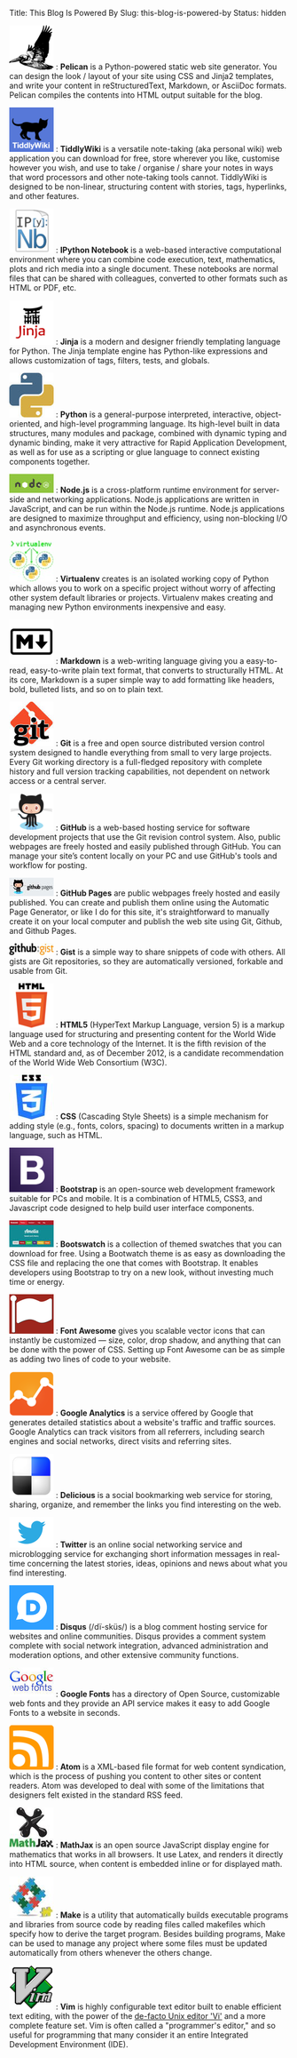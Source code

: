 Title: This Blog Is Powered By
Slug: this-blog-is-powered-by
Status: hidden

[![Pelican Logo](/images/logos/thumbnail/pelican_logo.png)](http://blog.getpelican.com/)
:   **Pelican** is a Python-powered static web site generator. You can design the look / layout of your site using CSS and Jinja2 templates, and write your content in reStructuredText, Markdown, or AsciiDoc formats.  Pelican compiles the contents into HTML output suitable for the blog.

[![TiddlyWiki Logo](/images/logos/thumbnail/tiddlywiki_logo.png)](http://tiddlywiki.com/)
:   **TiddlyWiki** is a versatile note-taking (aka personal wiki) web application you can download for free, store wherever you like, customise however you wish, and use to take / organise / share your notes in ways that word processors and other note-taking tools cannot. TiddlyWiki is designed to be non-linear, structuring content with stories, tags, hyperlinks, and other features. 

[![IPython Logo](/images/logos/thumbnail/ipython_notebook_logo.png)](http://ipython.org/notebook.html)
:   **IPython Notebook** is a web-based interactive computational environment where you can combine code execution, text, mathematics, plots and rich media into a single document. These notebooks are normal files that can be shared with colleagues, converted to other formats such as HTML or PDF, etc. 

[![Jinja Logo](/images/logos/thumbnail/jinja_logo.png)](http://jinja.pocoo.org/)
:   **Jinja** is a modern and designer friendly templating language for Python. The Jinja  template engine has Python-like expressions and allows customization of tags, filters, tests, and globals.

[![Python Logo](/images/logos/thumbnail/python_logo.jpg)](http://ipython.org/)
:   **Python** is a general-purpose interpreted, interactive, object-oriented, and high-level programming language.  Its high-level built in data structures, many modules and package, combined with dynamic typing and dynamic binding, make it very attractive for Rapid Application Development, as well as for use as a scripting or glue language to connect existing components together.

[![Node.js Logo](/images/logos/thumbnail/nodejs_logo.jpg)](http://nodejs.org/) 
:   **Node.js** is a cross-platform runtime environment for server-side and networking applications. Node.js applications are written in JavaScript, and can be run within the Node.js runtime.  Node.js applications are designed to maximize throughput and efficiency, using non-blocking I/O and asynchronous events.

[![Virtualenv Logo](/images/logos/thumbnail/virtualenv_logo.jpg)](https://pypi.python.org/pypi/virtualenv)
:   **Virtualenv** creates is an isolated working copy of Python which allows you to work on a specific project without worry of affecting other system default libraries or projects. Virtualenv makes creating and managing new Python environments inexpensive and easy.

[![Markdown Logo](/images/logos/thumbnail/markdown_logo_white.png)](http://daringfireball.net/projects/markdown/)
:   **Markdown** is a web-writing language giving you a easy-to-read, easy-to-write plain text format, that converts to structurally HTML.  At its core, Markdown is a super simple way to add formatting like headers, bold, bulleted lists, and so on to plain text. 

[![Git Logo](/images/logos/thumbnail/git_logo.jpg)](http://git-scm.com/)
:   **Git** is a free and open source distributed version control system designed to handle everything from small to very large projects.  Every Git working directory is a full-fledged repository with complete history and full version tracking capabilities, not dependent on network access or a central server.

[![GitHub Logo](/images/logos/thumbnail/github_logo.png)](https://github.com/)
:   **GitHub** is a web-based hosting service for software development projects that use the Git revision control system. Also, public webpages are freely hosted and easily published through GitHub. You can manage your site’s content locally on your PC and use GitHub's tools and workflow for posting.

[![GitHub Pages Logo](/images/logos/thumbnail/github_pages_logo.jpg)](https://pages.github.com/)
:   **GitHub Pages** are public webpages freely hosted and easily published. You can create and publish them online using the Automatic Page Generator, or like I do for this site, it's straightforward to manually create it on your local computer and publish the web site using Git, Github, and Github Pages. 

[![Gist Logo](/images/logos/thumbnail/gist_logo.jpg)](https://github.com/signup/free?return_to=gist)
:   **Gist** is a simple way to share snippets of code with others. All gists are Git repositories, so they are automatically versioned, forkable and usable from Git.

[![HTML Logo](/images/logos/thumbnail/html5_logo.png)](http://www.w3.org/html/)
:   **HTML5** (HyperText Markup Language, version 5) is a markup language used for structuring and presenting content for the World Wide Web and a core technology of the Internet. It is the fifth revision of the HTML standard and, as of December 2012, is a candidate recommendation of the World Wide Web Consortium (W3C).

[![CSS Logo](/images/logos/thumbnail/css_logo.jpg)](http://www.w3.org/Style/CSS/)
:   **CSS** (Cascading Style Sheets) is a simple mechanism for adding style (e.g., fonts, colors, spacing) to documents written in a markup language, such as HTML.

[![Bootstrap Logo](/images/logos/thumbnail/bootstrap_logo.png)](http://getbootstrap.com/)
:   **Bootstrap** is an open-source web development framework suitable for PCs and mobile. It is a combination of HTML5, CSS3, and Javascript code designed to help build user interface components.

[![Bootwatch Logo](/images/logos/thumbnail/bootwatch_logo.jpg)](http://bootswatch.com/)
:   **Bootswatch** is a collection of themed swatches that you can download for free. Using a Bootwatch theme is as easy as downloading the CSS file and replacing the one that comes with Bootstrap. It enables developers using Bootstrap to try on a new look, without investing much time or energy.

[![Font Awesome Logo](/images/logos/thumbnail/font_awesome_logo.png)](http://fortawesome.github.io/Font-Awesome/)
:   **Font Awesome** gives you scalable vector icons that can instantly be customized — size, color, drop shadow, and anything that can be done with the power of CSS. Setting up Font Awesome can be as simple as adding two lines of code to your website.

[![Google Analytics Logo](/images/logos/thumbnail/google_analytics_logo.png)](http://www.google.com/analytics/)
:   **Google Analytics** is a service offered by Google that generates detailed statistics about a website's traffic and traffic sources. Google Analytics can track visitors from all referrers, including search engines and social networks, direct visits and referring sites.

[![Delicious Logo](/images/logos/thumbnail/delicious_logo.png)](https://delicious.com/)
:   **Delicious** is a social bookmarking web service for storing, sharing, organize, and remember the links you find interesting on the web.

[![Twitter Logo](/images/logos/thumbnail/twitter_logo.jpg)](https://twitter.com/)
:   **Twitter** is an online social networking service and microblogging service for exchanging short information messages in real-time concerning the latest stories, ideas, opinions and news about what you find interesting.

[![Disqus Logo](/images/logos/thumbnail/disqus_logo.png)](http://disqus.com/)
:   **Disqus** (/dï-sküs/) is a blog comment hosting service for websites and online communities. Disqus provides a comment system complete with social network integration, advanced administration and moderation options, and other extensive community functions.

[![Google Fonts Logo](/images/logos/thumbnail/google_fonts_logo.jpg)](http://www.google.com/fonts#)
:   **Google Fonts** has a directory of Open Source, customizable web fonts and they provide an API service makes it easy to add Google Fonts to a website in seconds.

[![Atom Logo](/images/logos/thumbnail/atom_logo.png)](http://atomenabled.org/)
:   **Atom** is a XML-based file format for web content syndication, which is the process of pushing you content to other sites or content readers. Atom was developed to deal with some of the limitations that designers felt existed in the standard RSS feed.

[![MathJax Logo](/images/logos/thumbnail/mathjax_logo.jpg)](http://www.mathjax.org/)
:   **MathJax** is an open source JavaScript display engine for mathematics that works in all browsers. It use Latex, and renders it directly into HTML source, when content is embedded inline or for displayed math.

[![Make Logo](/images/logos/thumbnail/make_logo.jpg)](http://web.sarathlakshman.com/Articles/Makefile.pdf)
:   **Make** is a utility that automatically builds executable programs and libraries from source code by reading files called makefiles which specify how to derive the target program. Besides building programs, Make can be used to manage any project where some files must be updated automatically from others whenever the others change.

[![Vim Logo](/images/logos/thumbnail/vim_editor_logo.png)](http://www.vim.org/)
:   **Vim** is highly configurable text editor built to enable efficient text editing, with the power of the [de-facto Unix editor 'Vi'][01] and a more complete feature set. Vim is often called a "programmer's editor," and so useful for programming that many consider it an entire Integrated Development Environment (IDE).



[01]:http://www.slate.com/articles/technology/bitwise/2014/05/oldest_software_rivalry_emacs_and_vi_two_text_editors_used_by_programmers.html
